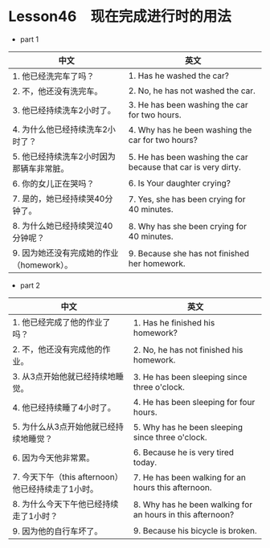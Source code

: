 
# Lesson46　现在完成进行时的用法

- part 1

| 中文                                      | 英文                                                           |
| ----------------------------------------- | -------------------------------------------------------------- |
| 1. 他已经洗完车了吗？                     | 1. Has he washed the car?                                      |
| 2. 不，他还没有洗完车。                   | 2. No, he has not washed the car.                              |
| 3. 他已经持续洗车2小时了。                | 3. He has been washing the car for two hours.                  |
| 4. 为什么他已经持续洗车2小时了？          | 4. Why has he been washing the car for two hours?              |
| 5. 他已经持续洗车2小时因为那辆车非常脏。  | 5. He has been washing the car because that car is very dirty. |
| 6. 你的女儿正在哭吗？                     | 6. Is Your daughter crying?                                    |
| 7. 是的，她已经持续哭40分钟了。           | 7. Yes, she has been crying for 40 minutes.                    |
| 8. 为什么她已经持续哭泣40分钟呢？         | 8. Why has she been crying for 40 minutes.                     |
| 9. 因为她还没有完成她的作业（homework）。 | 9. Because she has not finished her homework.                  |

- part 2

| 中文                                               | 英文                                                       |
| -------------------------------------------------- | ---------------------------------------------------------- |
| 1. 他已经完成了他的作业了吗？                      | 1. Has he finished his homework?                           |
| 2. 不，他还没有完成他的作业。                      | 2. No, he has not finished his homework.                   |
| 3. 从3点开始他就已经持续地睡觉。                   | 3. He has been sleeping since three o'clock.               |
| 4. 他已经持续睡了4小时了。                         | 4. He has been sleeping for four hours.                    |
| 5. 为什么从3点开始他就已经持续地睡觉？             | 5. Why has he been sleeping since three o'clock.           |
| 6. 因为今天他非常累。                              | 6. Because he is very tired today.                         |
| 7. 今天下午（this afternoon）他已经持续走了1小时。 | 7. He has been walking for an hours this afternoon.        |
| 8. 为什么今天下午他已经持续走了1小时？             | 8. Why has he been walking for an hours in this afternoon? |
| 9. 因为他的自行车坏了。                            | 9. Because his bicycle is broken.                          |
